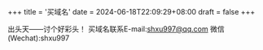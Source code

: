 +++
title = '买域名'
date = 2024-06-18T22:09:29+08:00
draft = false
+++

出头天——讨个好彩头！
买域名联系E-mail:shxu997@qq.com 微信(Wechat):shxu997
